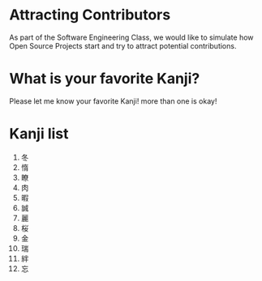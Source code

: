 # Attracting Contributors
As part of the Software Engineering Class, we would like to simulate how Open Source Projects start and try to attract potential contributions.

# What is your favorite Kanji?
Please let me know your favorite Kanji! more than one is okay!

# Kanji list
1. 冬
2. 惰
3. 瞭
4. 肉
5. 暇
6. 誠
7. 麗
8. 桜
9. 金
10. 瑞
11. 絆
12. 忘

